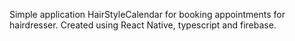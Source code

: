 Simple application HairStyleCalendar for booking appointments for hairdresser. Created using React Native, typescript and firebase.
